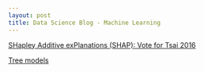 ```yaml
---
layout: post
title: Data Science Blog - Machine Learning
---
```



[SHapley Additive exPlanations (SHAP): Vote for Tsai 2016](/files/Shap_votetsai2016.svg "Predictor probabilities of DPP vote in 2016")

[Tree models](https://karlho.github.io/treemodels_creditcard.html)


